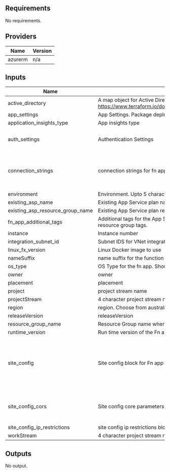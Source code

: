 ## Requirements

No requirements.

## Providers

| Name | Version |
|------|---------|
| azurerm | n/a |

## Inputs

| Name | Description | Type | Default | Required |
|------|-------------|------|---------|:--------:|
| active\_directory | A map object for Active Directory. please refer https://www.terraform.io/docs/providers/azurerm/r/function_app.html | `any` | `{}` | no |
| app\_settings | App Settings. Package deploy configured | `map(string)` | `{}` | no |
| application\_insights\_type | App insights type | `string` | `"web"` | no |
| auth\_settings | Authentication Settings | <pre>map(object({<br>    auth_enabled = bool<br>  }))</pre> | `{}` | no |
| connection\_strings | connection strings for fn app | <pre>list(object({<br>    name  = string<br>    type  = string<br>    value = string<br>  }))</pre> | `[]` | no |
| environment | Environment. Upto 5 character. For e.g. dev, dev01 , prd01 | `string` | n/a | yes |
| existing\_asp\_name | Existing App Service plan name | `string` | `""` | no |
| existing\_asp\_resource\_group\_name | Existing App Service plan resource Group | `string` | `""` | no |
| fn\_app\_additional\_tags | Additional tags for the App Service resources, in addition to the resource group tags. | `map(string)` | `{}` | no |
| instance | Instance number | `string` | `"001"` | no |
| integration\_subnet\_id | Subnet IDS for VNet integration | `string` | `""` | no |
| linux\_fx\_version | Linux Docker image to use | `string` | `""` | no |
| nameSuffix | name suffix for the function app | `string` | n/a | yes |
| os\_type | OS Type for the fn app. Should match with App Service plan | `string` | `null` | no |
| owner | owner | `string` | n/a | yes |
| placement | placement | `string` | `"PUB"` | no |
| project | project stream name | `string` | `"Stratos"` | no |
| projectStream | 4 character project stream name/code | `string` | n/a | yes |
| region | region. Choose from australia, europe, asia, europe | `string` | n/a | yes |
| releaseVersion | releaseVersion | `string` | `"100"` | no |
| resource\_group\_name | Resource Group name where the fn app needs to be created | `string` | `""` | no |
| runtime\_version | Run time version of the Fn app | `string` | `"~3"` | no |
| site\_config | Site config block for Fn app | <pre>map(object({<br>    always_on                 = bool<br>    http2_enabled             = bool<br>    ftps_state                = string<br>    use_32_bit_worker_process = bool<br>    websockets_enabled        = bool<br>  }))</pre> | `{}` | no |
| site\_config\_cors | Site config core parameters for Fn app | <pre>map(object({<br>    allowed_origins     = list(string)<br>    support_credentials = bool<br>  }))</pre> | `{}` | no |
| site\_config\_ip\_restrictions | site config ip restrictions block parameters for fn app | `any` | `[]` | no |
| workStream | 4 character project stream name/code | `string` | n/a | yes |

## Outputs

No output.
